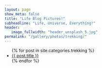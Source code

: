 ```yaml
---
layout: page
show_meta: false
title: "Life Blog Pictures!"
subheadline: "Life, Universe, Everything!"
header:
   image_fullwidth: "header_unsplash_5.jpg"
permalink: "/gallery/photos/trekking/"
---
```

<ul>
    {% for post in site.categories.trekking %}
    <li><a href="{{ site.url }}{{ post.url }}">{{ post.title }}</a></li>
    {% endfor %}
</ul>